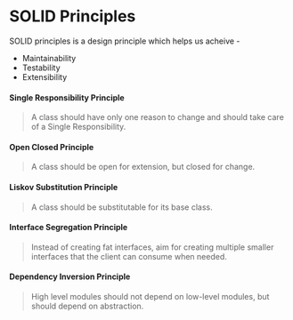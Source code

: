 # SOLID Principles

SOLID principles is a design principle which helps us acheive -
- Maintainability
- Testability
- Extensibility


#### **Single Responsibility Principle**

> A class should have only one reason to change and should take care of a Single Responsibility.

#### **Open Closed Principle**

> A class should be open for extension, but closed for change.

#### **Liskov Substitution Principle**

> A class should be substitutable for its base class.

#### **Interface Segregation Principle**

> Instead of creating fat interfaces, aim for creating multiple smaller interfaces that the client can consume when needed.

#### **Dependency Inversion Principle**

> High level modules should not depend on low-level modules, but should depend on abstraction.
